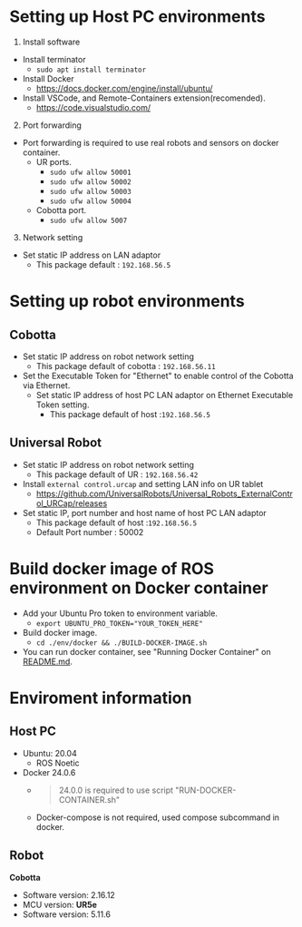
# Setting up Host PC environments

1. Install software
- Install terminator
  - ```sudo apt install terminator```
- Install Docker
  - https://docs.docker.com/engine/install/ubuntu/
- Install VSCode, and Remote-Containers extension(recomended).
  - https://code.visualstudio.com/

2. Port forwarding
- Port forwarding is required to use real robots and sensors on docker container.
  - UR ports.
    - ```sudo ufw allow 50001```
    - ```sudo ufw allow 50002```
    - ```sudo ufw allow 50003```
    - ```sudo ufw allow 50004```
  - Cobotta port.
    - ```sudo ufw allow 5007```

3. Network setting
- Set static IP address on LAN adaptor
  - This package default : ```192.168.56.5```

# Setting up robot environments
## Cobotta
- Set static IP address on robot network setting
  - This package default of cobotta : ```192.168.56.11```
- Set the Executable Token for "Ethernet" to enable control of the Cobotta via Ethernet.
  - Set static IP address of host PC LAN adaptor on Ethernet Executable Token setting.
    - This package default of host :```192.168.56.5```

## Universal Robot
- Set static IP address on robot network setting
  - This package default of UR :  ```192.168.56.42```
- Install ```external control.urcap``` and setting LAN info on UR tablet
  - https://github.com/UniversalRobots/Universal_Robots_ExternalControl_URCap/releases
- Set static IP, port number and host name of host PC LAN adaptor
  - This package default of host :```192.168.56.5```
  - Default Port number : 50002

# Build docker image of ROS environment on Docker container
- Add your Ubuntu Pro token to environment variable.
  - ```export UBUNTU_PRO_TOKEN="YOUR_TOKEN_HERE"```
- Build docker image.
  - ```cd ./env/docker && ./BUILD-DOCKER-IMAGE.sh```
- You can run docker container, see "Running Docker Container" on [README.md](../README.md).



# Enviroment information
## Host PC
- Ubuntu: 20.04
  - ROS Noetic
- Docker 24.0.6
  - > 24.0.0 is required to use script "RUN-DOCKER-CONTAINER.sh"
  - Docker-compose is not required, used compose subcommand in docker.

## Robot
**Cobotta**
  - Software version: 2.16.12
  - MCU version: 
**UR5e**
  - Software version: 5.11.6
